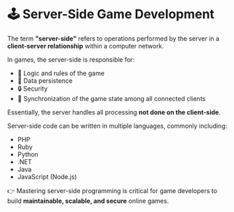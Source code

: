 # 🕹️ Server-Side Game Development  

The term **"server-side"** refers to operations performed by the server in a **client-server relationship** within a computer network.  

In games, the server-side is responsible for:  
- 🧩 Logic and rules of the game  
- 💾 Data persistence  
- 🔒 Security  
- 🔄 Synchronization of the game state among all connected clients  

Essentially, the server handles all processing **not done on the client-side**.  

Server-side code can be written in multiple languages, commonly including:  
- PHP  
- Ruby  
- Python  
- .NET  
- Java  
- JavaScript (Node.js)  

👉 Mastering server-side programming is critical for game developers to build **maintainable, scalable, and secure** online games.  
